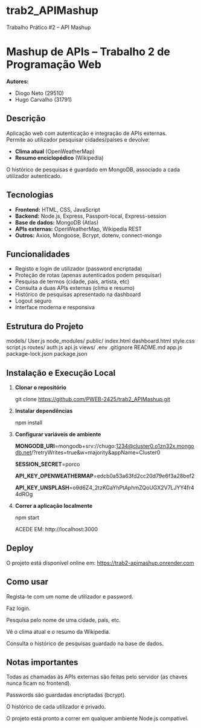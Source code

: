 # trab2_APIMashup
Trabalho Prático #2 – API Mashup
# Mashup de APIs – Trabalho 2 de Programação Web

**Autores:**  
- Diogo Neto (29510)
- Hugo Carvalho (31791)

## Descrição

Aplicação web com autenticação e integração de APIs externas.  
Permite ao utilizador pesquisar cidades/países e devolve:
- **Clima atual** (OpenWeatherMap)
- **Resumo enciclopédico** (Wikipedia)

O histórico de pesquisas é guardado em MongoDB, associado a cada utilizador autenticado.

## Tecnologias

- **Frontend:** HTML, CSS, JavaScript
- **Backend:** Node.js, Express, Passport-local, Express-session
- **Base de dados:** MongoDB (Atlas)
- **APIs externas:** OpenWeatherMap, Wikipedia REST
- **Outros:** Axios, Mongoose, Bcrypt, dotenv, connect-mongo

## Funcionalidades

- Registo e login de utilizador (password encriptada)
- Proteção de rotas (apenas autenticados podem pesquisar)
- Pesquisa de termos (cidade, país, artista, etc)
- Consulta a duas APIs externas (clima e resumo)
- Histórico de pesquisas apresentado na dashboard
- Logout seguro
- Interface moderna e responsiva

## Estrutura do Projeto

models/
    User.js
node_modules/
public/
    index.html
    dashboard.html
    style.css
    script.js
routes/
    auth.js
    api.js
views/
.env
.gitignore
README.md
app.js
package-lock.json
package.json


## Instalação e Execução Local

1. **Clonar o repositório**

   git clone https://github.com/PWEB-2425/trab2_APIMashup.git

2. **Instalar dependências**

   npm install

3. **Configurar variáveis de ambiente**

   **MONGODB_URI**=mongodb+srv://chugo:1234@cluster0.o1zn32x.mongodb.net/?retryWrites=true&w=majority&appName=Cluster0

   **SESSION_SECRET**=porco

   **API_KEY_OPENWEATHERMAP**=edcb0a53a63fd2cc20d79e6f3a28bef2

   **API_KEY_UNSPLASH**=o9d6Z4_2tzKGaYhPtAphmZQoUGX2V7LJYY4fr44dROg

4. **Correr a aplicação localmente**

   npm start

   ACEDE EM: http://localhost:3000


## Deploy

O projeto está disponível online em: 
https://trab2-apimashup.onrender.com

## Como usar

Regista-te com um nome de utilizador e password.

Faz login.

Pesquisa pelo nome de uma cidade, país, etc.

Vê o clima atual e o resumo da Wikipedia.

Consulta o histórico de pesquisas guardado na base de dados.

## Notas importantes

Todas as chamadas às APIs externas são feitas pelo servidor (as chaves nunca ficam no frontend).

Passwords são guardadas encriptadas (bcrypt).

O histórico de cada utilizador é privado.

O projeto está pronto a correr em qualquer ambiente Node.js compatível.